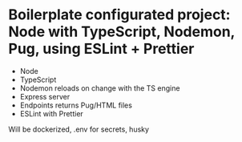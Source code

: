 # Boilerplate configurated project: Node with TypeScript, Nodemon, Pug, using ESLint + Prettier

- Node
- TypeScript
- Nodemon reloads on change with the TS engine
- Express server
- Endpoints returns Pug/HTML files
- ESLint with Prettier

Will be dockerized, .env for secrets, husky

